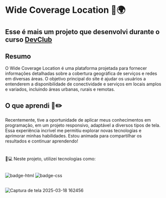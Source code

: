 <h1> Wide Coverage Location 📍🌍 </h1>



<h2>Esse é mais um projeto que desenvolvi durante o curso <a href="https://rodolfomori.com.br/devclub" target="_blank"/>DevClub</a> </h2> 



<h2>Resumo</h2>
<p>O Wide Coverage Location é uma plataforma projetada para fornecer informações detalhadas sobre a cobertura geográfica de serviços e redes em diversas áreas. 
O objetivo principal do site é ajudar os usuários a entenderem a disponibilidade de conectividade e serviços em locais amplos e variados, incluindo áreas urbanas, rurais e remotas.

</p>

###

<h2>O que aprendi 📄✏️ </h2>
<p>Recentemente, tive a oportunidade de aplicar meus conhecimentos em programação, em um projeto responsivo, adaptável a diversos tipos de tela. 
  Essa experiência incrível me permitiu explorar novas tecnologias e aprimorar minhas habilidades. Estou animada para compartilhar os resultados e continuar aprendendo!</p>

#


<p>🤖💻 Neste projeto, utilizei tecnologias como:</p>
<br>

<img src="https://img.shields.io/badge/HTML5-E34F26?style=for-the-badge&logo=html5&logoColor=white" alt="badge-html"/>
<img src="https://img.shields.io/badge/CSS3-1572B6?style=for-the-badge&logo=css3&logoColor=white" alt="badge-css"/>
<br>
<br>




![Captura de tela 2025-03-18 162456](https://github.com/user-attachments/assets/510299d1-78f3-4267-b4a0-b4aa8a761fd2)


